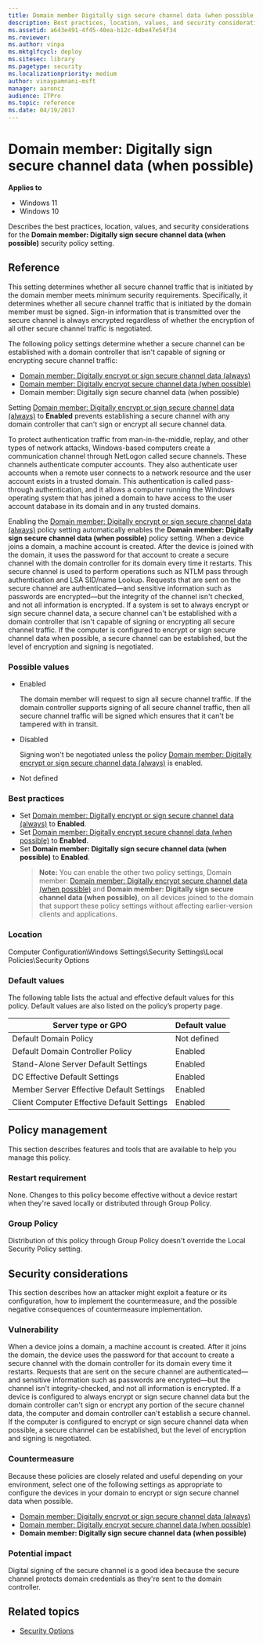 ```yaml
---
title: Domain member Digitally sign secure channel data (when possible)
description: Best practices, location, values, and security considerations for the security policy setting, Domain member Digitally sign secure channel data (when possible).
ms.assetid: a643e491-4f45-40ea-b12c-4dbe47e54f34
ms.reviewer:
ms.author: vinpa
ms.mktglfcycl: deploy
ms.sitesec: library
ms.pagetype: security
ms.localizationpriority: medium
author: vinaypamnani-msft
manager: aaroncz
audience: ITPro
ms.topic: reference
ms.date: 04/19/2017
---
```


# Domain member: Digitally sign secure channel data (when possible)

**Applies to**
-   Windows 11
-   Windows 10

Describes the best practices, location, values, and security considerations for the **Domain member: Digitally sign secure channel data (when possible)** security policy setting.

## Reference

This setting determines whether all secure channel traffic that is initiated by the domain member meets minimum security requirements. Specifically, it determines whether all secure channel traffic that is initiated by the domain member must be signed. Sign-in information that is transmitted over the
secure channel is always encrypted regardless of whether the encryption of all other secure channel traffic is negotiated.

The following policy settings determine whether a secure channel can be established with a domain controller that isn't capable of signing or encrypting secure channel traffic:
-   [Domain member: Digitally encrypt or sign secure channel data (always)](domain-member-digitally-encrypt-or-sign-secure-channel-data-always.md)
-   [Domain member: Digitally encrypt secure channel data (when possible)](domain-member-digitally-encrypt-secure-channel-data-when-possible.md)
-   Domain member: Digitally sign secure channel data (when possible)

Setting [Domain member: Digitally encrypt or sign secure channel data (always)](domain-member-digitally-encrypt-or-sign-secure-channel-data-always.md) to **Enabled** prevents establishing a secure channel with any domain controller that can't sign or encrypt all secure channel data.

To protect authentication traffic from man-in-the-middle, replay, and other types of network attacks, Windows-based computers create a communication channel through NetLogon called secure channels. These channels authenticate computer accounts. They also authenticate user accounts when a remote user connects to a network resource and the user account exists in a trusted domain. This authentication is called pass-through authentication, and it allows a computer running the Windows operating system that has joined a domain to have access to the user account database in its domain and in any trusted domains.

Enabling the [Domain member: Digitally encrypt or sign secure channel data (always)](domain-member-digitally-encrypt-or-sign-secure-channel-data-always.md) policy setting automatically enables the **Domain member: Digitally sign secure channel data (when possible)** policy setting.
When a device joins a domain, a machine account is created. After the device is joined with the domain, it uses the password for that account to create a secure channel with the domain controller for its domain every time it restarts. This secure channel is used to perform operations such as NTLM pass through authentication and LSA SID/name Lookup. Requests that are sent on the secure channel are authenticated—and sensitive information such as passwords are encrypted—but the integrity of the channel isn't checked, and not all information is encrypted. If a system is set to always encrypt or sign secure channel data, a secure channel can't be established with a domain controller that isn't capable of signing or encrypting all secure channel traffic. If the computer is configured to encrypt or sign secure channel data when possible, a secure channel can be established, but the level of encryption and signing is negotiated.

### Possible values

-   Enabled

    The domain member will request to sign all secure channel traffic. If the domain controller supports signing of all secure channel traffic, then all secure channel traffic will be signed which ensures that it can't be tampered with in transit.

-   Disabled

    Signing won't be negotiated unless the policy [Domain member: Digitally encrypt or sign secure channel data (always)](domain-member-digitally-encrypt-or-sign-secure-channel-data-always.md) is enabled.

-   Not defined

### Best practices

- Set [Domain member: Digitally encrypt or sign secure channel data (always)](domain-member-digitally-encrypt-or-sign-secure-channel-data-always.md) to **Enabled**.
- Set [Domain member: Digitally encrypt secure channel data (when possible)](domain-member-digitally-encrypt-secure-channel-data-when-possible.md) to **Enabled**.
- Set **Domain member: Digitally sign secure channel data (when possible)** to **Enabled**.
  >**Note:**  You can enable the other two policy settings, Domain member: [Domain member: Digitally encrypt secure channel data (when possible)](domain-member-digitally-encrypt-secure-channel-data-when-possible.md) and **Domain member: Digitally sign secure channel data (when possible)**, on all devices joined to the domain that support these policy settings without affecting earlier-version clients and applications.

### Location

Computer Configuration\\Windows Settings\\Security Settings\\Local Policies\\Security Options

### Default values

The following table lists the actual and effective default values for this policy. Default values are also listed on the policy’s property page.

| Server type or GPO | Default value |
| - | - |
| Default Domain Policy | Not defined|
| Default Domain Controller Policy | Enabled |
| Stand-Alone Server Default Settings | Enabled|
| DC Effective Default Settings | Enabled|
| Member Server Effective Default Settings| Enabled|
| Client Computer Effective Default Settings | Enabled|

## Policy management

This section describes features and tools that are available to help you manage this policy.

### Restart requirement

None. Changes to this policy become effective without a device restart when they're saved locally or distributed through Group Policy.

### Group Policy

Distribution of this policy through Group Policy doesn't override the Local Security Policy setting.

## Security considerations

This section describes how an attacker might exploit a feature or its configuration, how to implement the countermeasure, and the possible negative consequences of countermeasure implementation.

### Vulnerability

When a device joins a domain, a machine account is created. After it joins the domain, the device uses the password for that account to create a secure channel with the domain controller for its domain every time it restarts. Requests that are sent on the secure channel are authenticated—and sensitive information such as passwords are encrypted—but the channel isn't integrity-checked, and not all information is encrypted. If a device is configured to always encrypt or sign secure channel data but the domain controller can't sign or encrypt any portion of the secure channel data, the computer and domain controller can't establish a secure channel. If the computer is configured to encrypt or sign secure channel data when possible, a secure channel can be established, but the level of encryption and signing is negotiated.

### Countermeasure

Because these policies are closely related and useful depending on your environment, select one of the following settings as appropriate to configure the devices in your domain to encrypt or sign secure channel data when possible.

-   [Domain member: Digitally encrypt or sign secure channel data (always)](domain-member-digitally-encrypt-or-sign-secure-channel-data-always.md)
-   [Domain member: Digitally encrypt secure channel data (when possible)](domain-member-digitally-encrypt-secure-channel-data-when-possible.md)
-   **Domain member: Digitally sign secure channel data (when possible)**

### Potential impact

Digital signing of the secure channel is a good idea because the secure channel protects domain credentials as they're sent to the domain controller.

## Related topics

- [Security Options](security-options.md)
